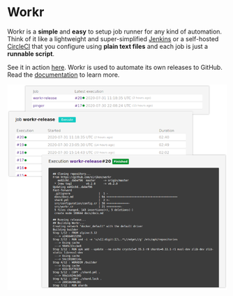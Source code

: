 # Workr

Workr is a **simple** and **easy** to setup job runner for any kind of
automation. Think of it like a lightweight and super-simplified
[Jenkins](https://www.jenkins.io/) or a self-hosted
[CircleCI](https://circleci.com/) that you configure using **plain text files**
and each job is just a **runnable script**.

See it in action [here](https://workr.srk.bz/). Workr is used to automate its
own releases to GitHub. Read the [documentation](./docs/docs.md) to learn more.

<p align="center">
    <img src="./assets/readme_header.png">
</p>
